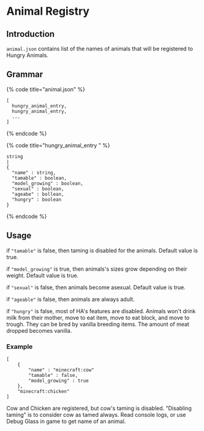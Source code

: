 # Animal Registry

## Introduction

`animal.json` contains list of the names of animals that will be registered to Hungry Animals.

## Grammar

{% code title="animal.json" %}
```text
[
  hungry_animal_entry,
  hungry_animal_entry,
  ...
]
```
{% endcode %}

{% code title="hungry\_animal\_entry " %}
```text
string
|
{
  "name" : string,
  "tamable" : boolean,
  "model_growing" : boolean,
  "sexual" : boolean,
  "ageabe" : bollean,
  "hungry" : boolean
}
```
{% endcode %}

## Usage

if `"tamable"` is false, then taming is disabled for the animals. Default value is true.

if `"model_growing"` is true, then animals's sizes grow depending on their weight. Default value is true.

if `"sexual"` is false, then animals become asexual. Default value is true.

if `"ageable"` is false, then animals are always adult.

if `"hungry"` is false, most of HA's features are disabled. Animals won't drink milk from their mother, move to eat item, move to eat block, and move to trough. They can be bred by vanilla breeding items. The amount of meat dropped becomes vanilla. 

### Example

```text
[
    {
        "name" : "minecraft:cow"
        "tamable" : false,
        "model_growing" : true
    },
    "minecraft:chicken"
]
```

Cow and Chicken are registered, but cow's taming is disabled. "Disabling taming" is to consider cow as tamed always. Read console logs, or use Debug Glass in game to get name of an animal.

